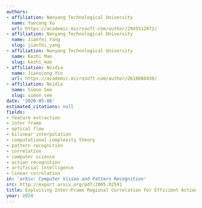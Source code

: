 ```yaml
---
authors:
- affiliation: Nanyang Technological University
  name: Yuecong Xu
  url: https://academic.microsoft.com/author/2945512872/
- affiliation: Nanyang Technological University
  name: Jianfei Yang
  slug: jianfei_yang
- affiliation: Nanyang Technological University
  name: Kezhi Mao
  slug: kezhi_mao
- affiliation: Nvidia
  name: Jianxiong Yin
  url: https://academic.microsoft.com/author/2618086438/
- affiliation: Nvidia
  name: Simon See
  slug: simon_see
date: '2020-05-06'
estimated_citations: null
fields:
- feature extraction
- inter frame
- optical flow
- bilinear interpolation
- computational complexity theory
- pattern recognition
- correlation
- computer science
- action recognition
- artificial intelligence
- linear correlation
in: 'arXiv: Computer Vision and Pattern Recognition'
src: http://export.arxiv.org/pdf/2005.02591
title: Exploiting Inter-Frame Regional Correlation for Efficient Action Recognition
year: 2020
---
```

